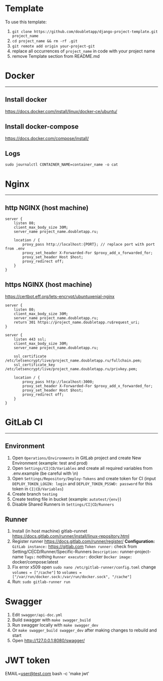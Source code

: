 # Template
To use this template:
1. `git clone https://github.com/doubletapp/django-project-template.git project_name`
2. `cd project_name && rm -rf .git`
3. `git remote add origin your-project-git`
4. replace all occurrences of `project_name` in code with your project name
5. remove Template section from README.md


# Docker
---
## Install docker
https://docs.docker.com/install/linux/docker-ce/ubuntu/

## Install docker-compose
https://docs.docker.com/compose/install/

## Logs
```
sudo journalctl CONTAINER_NAME=container_name -o cat
```

# Nginx
---
## http NGINX (host machine)
```
server {
    listen 80;
    client_max_body_size 30M;
    server_name project_name.doubletapp.ru;

    location / {
        proxy_pass http://localhost:{PORT}; // replace port with port from .env
        proxy_set_header X-Forwarded-For $proxy_add_x_forwarded_for;
        proxy_set_header Host $host;
        proxy_redirect off;
    }
}
```

## https NGINX (host machine)
https://certbot.eff.org/lets-encrypt/ubuntuxenial-nginx
```
server {
    listen 80;
    client_max_body_size 30M;
    server_name project_name.doubletapp.ru;
    return 301 https://project_name.doubletapp.ru$request_uri;
}

server {
    listen 443 ssl;
    client_max_body_size 30M;
    server_name project_name.doubletapp.ru;

    ssl_certificate /etc/letsencrypt/live/project_name.doubletapp.ru/fullchain.pem;
    ssl_certificate_key /etc/letsencrypt/live/project_name.doubletapp.ru/privkey.pem;

    location / {
        proxy_pass http://localhost:3000;
        proxy_set_header X-Forwarded-For $proxy_add_x_forwarded_for;
        proxy_set_header Host $host;
        proxy_redirect off;
    }
}
```


# GitLab CI
---
## Environment
1. Open `Operations/Environments` in GitLab project and create New Environment (example: test and prod)
2.  Open `Settings/CI|CD/Variables` and create all required variables from .env.example (be careful with \n)
3. Open `Settings/Repository/Deploy-Tokens` and create token for CI (input `DEPLOY_TOKEN_LOGIN: login` and `DEPLOY_TOKEN_PSSWD: password` for this token in `CI|CD/Variables`)
4. Create branch `testing`
5. Create testing file in bucket (example: `autotest/{env}`)
6.  Disable Shared Runners in `Settings/CI|CD/Runners`


## Runner
1. Install (in host machine) gitlab-runnet
https://docs.gitlab.com/runner/install/linux-repository.html
2. Register runner
https://docs.gitlab.com/runner/register/
**Сonfiguration:**
`GitLab instance:` https://gitlab.com
`Token runner:` check from Setting/CI|CD/Runner/Specific-Runners
`Description:` runner-project-name
`Tags:` nothing
`Runner executor:` docker
`Docker image:` docker/compose:latest
3. Fix error x509
open `sudo nano /etc/gitlab-runner/config.toml`
change `volumes = ["/cache"]` to `volumes = ["/var/run/docker.sock:/var/run/docker.sock", "/cache"]`
4. Run: `sudo gitlab-runner run`


# Swagger
1. Edit `swagger/api-doc.yml`
2. Build swagger with `make swagger_build`
3. Run swagger locally with `make swagger_dev`
4. Or `make swagger_build swagger_dev` after making changes to rebuild and start
5. Open http://127.0.0.1:8080/swagger/


# JWT token
EMAIL=user@test.com bash -c 'make jwt'
